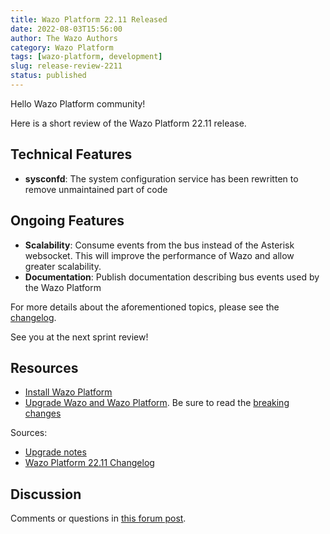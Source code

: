 ```yaml
---
title: Wazo Platform 22.11 Released
date: 2022-08-03T15:56:00
author: The Wazo Authors
category: Wazo Platform
tags: [wazo-platform, development]
slug: release-review-2211
status: published
---
```


Hello Wazo Platform community!

Here is a short review of the Wazo Platform 22.11 release.

## Technical Features

- **sysconfd**: The system configuration service has been rewritten to remove unmaintained part of
  code

## Ongoing Features

- **Scalability**: Consume events from the bus instead of the Asterisk websocket. This will improve
  the performance of Wazo and allow greater scalability.
- **Documentation**: Publish documentation describing bus events used by the Wazo Platform

For more details about the aforementioned topics, please see the [changelog](https://wazo-dev.atlassian.net/issues/?jql=project%3DWAZO%20AND%20fixVersion%3D22.11).

See you at the next sprint review!

## Resources

- [Install Wazo Platform](/use-cases)
- [Upgrade Wazo and Wazo Platform](/uc-doc/upgrade/). Be sure to read the
  [breaking changes](/uc-doc/upgrade/upgrade_notes#22-11)

Sources:

- [Upgrade notes](/uc-doc/upgrade/upgrade_notes#22-11)
- [Wazo Platform 22.11 Changelog](https://wazo-dev.atlassian.net/issues/?jql=project%3DWAZO%20AND%20fixVersion%3D22.11)

## Discussion

Comments or questions in
[this forum post](https://wazo-platform.discourse.group/t/blog-wazo-platform-22-11-released).

